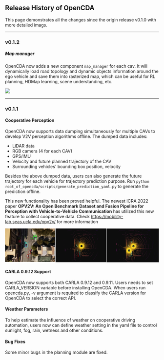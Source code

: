 ## Release History of OpenCDA
This page demonstrates all the changes since the origin release v0.1.0 with more detailed imags.

--- 
### v0.1.2
##### Map manager
OpenCDA now adds a new component `map_manager` for each cav. It will dynamically load road topology and dynamic
objects information around the ego vehicle and save them into rasterized map, which can be useful for RL planning, HDMap learning, scene understanding, etc.

![](images/map_manager.gif )

---
### v0.1.1
#### Cooperative Perception
OpenCDA now supports data dumping simultaneously for multiple CAVs to develop V2V perception 
algorithms offline. The dumped data includes: 
- LiDAR data
- RGB camera (4 for each CAV)
- GPS/IMU
- Velocity and future planned trajectory of the CAV
- Surrounding vehicles' bounding box position, velocity <br>

Besides the above dumped data, users can also generate the future trajectory for each 
vehicle for trajectory prediction purpose. Run `python root_of_opencda/scripts/generate_prediction_yaml.py`
to generate the prediction offline.

This new functionality has been proved helpful. The newest ICRA 2022 paper <strong>OPV2V: An Open Benchmark Dataset and Fusion Pipeline for Perception with Vehicle-to-Vehicle Communication</strong>
has utilized this new feature to collect cooperative data. Check https://mobility-lab.seas.ucla.edu/opv2v/ for more information

![](images/opv2v.png )

#### CARLA 0.9.12 Support
OpenCDA now supports both CARLA 0.9.12 and 0.9.11. Users needs to set CARLA_VERSION variable before
installing OpenCDA. When users run opencda.py, -v argument is required to classify the CARLA version for
OpenCDA to select the correct API.

#### Weather Parameters
To help estimate the influence of weather on cooperative driving automation, users now can 
define weather setting in the yaml file to control sunlight, fog, rain, wetness and other conditions.

#### Bug Fixes
Some minor bugs in the planning module are fixed.